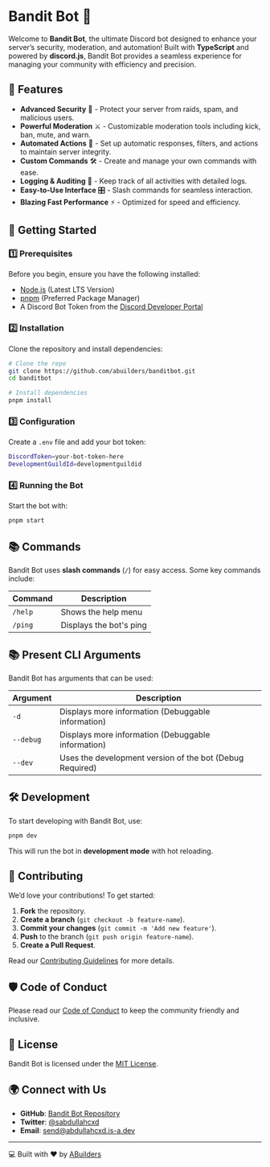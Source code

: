 # Bandit Bot 🤖

Welcome to **Bandit Bot**, the ultimate Discord bot designed to enhance your server’s security, moderation, and automation! Built with **TypeScript** and powered by **discord.js**, Bandit Bot provides a seamless experience for managing your community with efficiency and precision.

## 🚀 Features

- **Advanced Security** 🔐 - Protect your server from raids, spam, and malicious users.
- **Powerful Moderation** ⚔️ - Customizable moderation tools including kick, ban, mute, and warn.
- **Automated Actions** 🤖 - Set up automatic responses, filters, and actions to maintain server integrity.
- **Custom Commands** 🛠️ - Create and manage your own commands with ease.
- **Logging & Auditing** 📜 - Keep track of all activities with detailed logs.
- **Easy-to-Use Interface** 🎛️ - Slash commands for seamless interaction.
- **Blazing Fast Performance** ⚡ - Optimized for speed and efficiency.

## 📌 Getting Started

### 1️⃣ Prerequisites

Before you begin, ensure you have the following installed:
- [Node.js](https://nodejs.org/) (Latest LTS Version)
- [pnpm](https://pnpm.io/) (Preferred Package Manager)
- A Discord Bot Token from the [Discord Developer Portal](https://discord.com/developers/applications)

### 2️⃣ Installation

Clone the repository and install dependencies:

```sh
# Clone the repo
git clone https://github.com/abuilders/banditbot.git
cd banditbot

# Install dependencies
pnpm install
```

### 3️⃣ Configuration

Create a `.env` file and add your bot token:

```sh
DiscordToken=your-bot-token-here
DevelopmentGuildId=developmentguildid
```

### 4️⃣ Running the Bot

Start the bot with:

```sh
pnpm start
```

## 📚 Commands

Bandit Bot uses **slash commands** (`/`) for easy access. Some key commands include:

| Command            | Description                           |
|-------------------|-----------------------------------|
| `/help`          | Shows the help menu               |
| `/ping`     | Displays the bot's ping       |

## 📚 Present CLI Arguments

Bandit Bot has arguments that can be used:

| Argument            | Description                           |
|-------------------|-----------------------------------|
| `-d`          | Displays more information (Debuggable information)               |
| `--debug`          | Displays more information (Debuggable information)               |
| `--dev`     | Uses the development version of the bot (Debug Required)       |

## 🛠️ Development

To start developing with Bandit Bot, use:

```sh
pnpm dev
```

This will run the bot in **development mode** with hot reloading.

## 🤝 Contributing

We’d love your contributions! To get started:

1. **Fork** the repository.
2. **Create a branch** (`git checkout -b feature-name`).
3. **Commit your changes** (`git commit -m 'Add new feature'`).
4. **Push** to the branch (`git push origin feature-name`).
5. **Create a Pull Request**.

Read our [Contributing Guidelines](CONTRIBUTING.md) for more details.

## 🛡️ Code of Conduct

Please read our [Code of Conduct](CODE_OF_CONDUCT.md) to keep the community friendly and inclusive.

## 📄 License

Bandit Bot is licensed under the [MIT License](LICENSE).

## 🌍 Connect with Us

- **GitHub**: [Bandit Bot Repository](https://github.com/abuilders/banditbot)
- **Twitter**: [@sabdullahcxd](https://twitter.com/sabdullahcxd)
- **Email**: [send@abdullahcxd.is-a.dev](mailto:send@abdullahcxd.is-a.dev)

---

💻 Built with ❤️ by [ABuilders](https://github.com/abuilders)